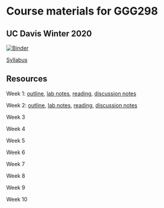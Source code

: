 # Course materials for GGG298
## UC Davis Winter 2020

[![Binder](https://mybinder.org/badge_logo.svg)](https://mybinder.org/v2/gh/ngs-docs/2020-GGG298/shannonekj-week-2)

[Syllabus](https://hackmd.io/3bDesjZaTVSiEzEueSGlDQ?view)

## Resources

Week 1: [outline](https://hackmd.io/@ctb/S1_mb0fe8), [lab notes](https://hackmd.io/kXHoB6g4R92OIOwoNR2vkg), [reading](https://springerplus.springeropen.com/articles/10.1186/s40064-016-2888-8), [discussion notes](https://hackmd.io/vm4LdvN8SDG619N8xFsatg)

Week 2: [outline](https://hackmd.io/4gPqEViXSIKctP4-23AhQQ), [lab notes](https://github.com/ngs-docs/2020-GGG298/tree/master/Week2-UNIX_for_file_manipulation), [reading](https://springerplus.springeropen.com/articles/10.1186/s40064-016-2888-8), [discussion notes](https://hackmd.io/H7EUa5DMQKmjc4yIwdWgDQ)

Week 3

Week 4

Week 5

Week 6

Week 7

Week 8

Week 9

Week 10
